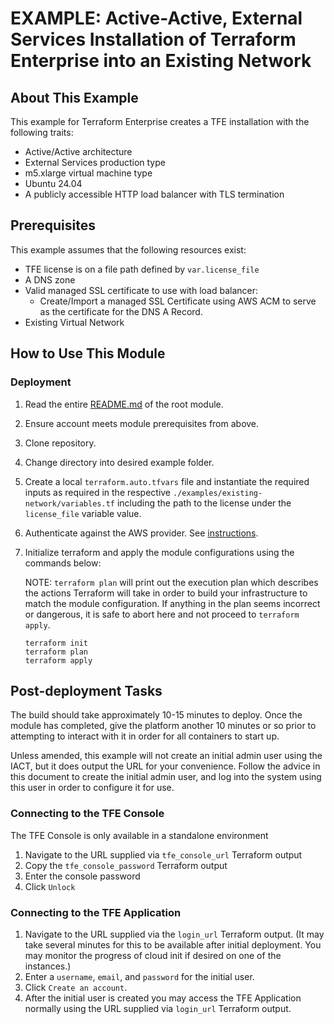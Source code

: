 # EXAMPLE: Active-Active, External Services Installation of Terraform Enterprise into an Existing Network

## About This Example

This example for Terraform Enterprise creates a TFE installation with the following traits:

- Active/Active architecture
- External Services production type
- m5.xlarge virtual machine type
- Ubuntu 24.04
- A publicly accessible HTTP load balancer with TLS termination

## Prerequisites

This example assumes that the following resources exist:

- TFE license is on a file path defined by `var.license_file`
- A DNS zone
- Valid managed SSL certificate to use with load balancer:
  - Create/Import a managed SSL Certificate using AWS ACM to serve as the certificate for the DNS A Record.
- Existing Virtual Network

## How to Use This Module

### Deployment

 1. Read the entire [README.md](../../README.md) of the root module.
 2. Ensure account meets module prerequisites from above.
 3. Clone repository.
 4. Change directory into desired example folder.
 5. Create a local `terraform.auto.tfvars` file and instantiate the required inputs as required in the respective `./examples/existing-network/variables.tf` including the path to the license under the `license_file` variable value.
 6. Authenticate against the AWS provider. See [instructions](https://registry.terraform.io/providers/hashicorp/aws/latest/docs#authentication-and-configuration).
 7. Initialize terraform and apply the module configurations using the commands below:

    NOTE: `terraform plan` will print out the execution plan which describes the actions Terraform will take in order to build your infrastructure to match the module configuration. If anything in the plan seems incorrect or dangerous, it is safe to abort here and not proceed to `terraform apply`.

    ```
    terraform init
    terraform plan
    terraform apply
    ```

## Post-deployment Tasks

The build should take approximately 10-15 minutes to deploy. Once the module has completed, give the platform another 10 minutes or so prior to attempting to interact with it in order for all containers to start up.

Unless amended, this example will not create an initial admin user using the IACT, but it does output the URL for your convenience. Follow the advice in this document to create the initial admin user, and log into the system using this user in order to configure it for use.

### Connecting to the TFE Console

The TFE Console is only available in a standalone environment

1. Navigate to the URL supplied via `tfe_console_url` Terraform output
2. Copy the `tfe_console_password` Terraform output
3. Enter the console password
4. Click `Unlock`

### Connecting to the TFE Application

1. Navigate to the URL supplied via the `login_url` Terraform output. (It may take several minutes for this to be available after initial deployment. You may monitor the progress of cloud init if desired on one of the instances.)
2. Enter a `username`, `email`, and `password` for the initial user.
3. Click `Create an account`.
4. After the initial user is created you may access the TFE Application normally using the URL supplied via `login_url` Terraform output.
